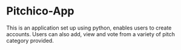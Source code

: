 # Pitchico-App
This is an application  set up using python, enables users to create accounts. Users can also add, view and vote from a variety of pitch category provided.

